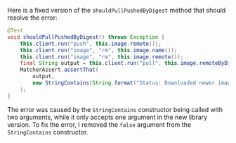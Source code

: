 Here is a fixed version of the `shouldPullPushedByDigest` method that should resolve the error:
```java
@Test
void shouldPullPushedByDigest() throws Exception {
    this.client.run("push", this.image.remote());
    this.client.run("image", "rm", this.image.name());
    this.client.run("image", "rm", this.image.remote());
    final String output = this.client.run("pull", this.image.remoteByDigest());
    MatcherAssert.assertThat(
        output,
        new StringContains(String.format("Status: Downloaded newer image for %s", this.image.remoteByDigest()))
    );
}
```
The error was caused by the `StringContains` constructor being called with two arguments, while it only accepts one argument in the new library version. To fix the error, I removed the `false` argument from the `StringContains` constructor.
